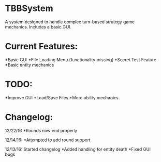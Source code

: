 # TBBSystem
A system designed to handle complex turn-based strategy game mechanics. Includes a basic GUI.



# Current Features:
*Basic GUI
*File Loading Menu (functionality missing)
*Secret Test Feature
*Basic entity mechanics

# TODO:
*Improve GUI
*Load/Save Files
*More ability mechanics

# Changelog:
12/22/16
*Rounds now end properly

12/14/16:
*Attempted to add round support

12/13/16: Started changelog
*Added handling for entity death
*Fixed GUI bugs